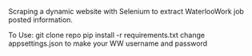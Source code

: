 Scraping a dynamic website with Selenium to extract WaterlooWork job posted information.

To Use:
git clone repo
pip install -r requirements.txt 
change appsettings.json to make your WW username and password
